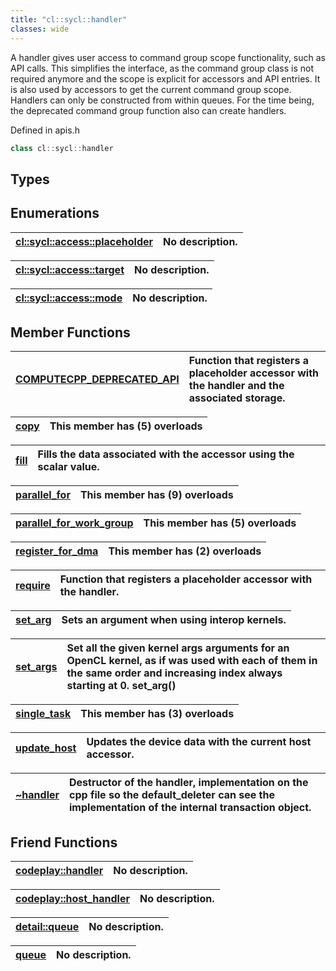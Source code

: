 ```yaml
---
title: "cl::sycl::handler"
classes: wide
---
```


A handler gives user access to command group scope functionality, such as API calls. This simplifies the interface, as the command group class is not required anymore and the scope is explicit for accessors and API entries. It is also used by accessors to get the current command group scope. Handlers can only be constructed from within queues. For the time being, the deprecated command group function also can create handlers.

Defined in apis.h

```cpp
class cl::sycl::handler
```

## Types

## Enumerations

| [cl::sycl::access::placeholder](./enums/placeholder/README.md) | No description. |
| :--- | :--- |

| [cl::sycl::access::target](./enums/target/README.md) | No description. |
| :--- | :--- |

| [cl::sycl::access::mode](./enums/mode/README.md) | No description. |
| :--- | :--- |

## Member Functions

| [COMPUTECPP_DEPRECATED_API](./functions/COMPUTECPP_DEPRECATED_API/README.md) | Function that registers a placeholder accessor with the handler and the associated storage.  |
| :--- | :--- |

| [copy](./functions/copy/README.md) | This member has (5) overloads |
| :--- | :--- |

| [fill](./functions/fill/README.md) | Fills the data associated with the accessor using the scalar value.  |
| :--- | :--- |

| [parallel_for](./functions/parallel_for/README.md) | This member has (9) overloads |
| :--- | :--- |

| [parallel_for_work_group](./functions/parallel_for_work_group/README.md) | This member has (5) overloads |
| :--- | :--- |

| [register_for_dma](./functions/register_for_dma/README.md) | This member has (2) overloads |
| :--- | :--- |

| [require](./functions/require/README.md) | Function that registers a placeholder accessor with the handler.  |
| :--- | :--- |

| [set_arg](./functions/set_arg/README.md) | Sets an argument when using interop kernels.  |
| :--- | :--- |

| [set_args](./functions/set_args/README.md) | Set all the given kernel args arguments for an OpenCL kernel, as if  was used with each of them in the same order and increasing index always starting at 0. set_arg() |
| :--- | :--- |

| [single_task](./functions/single_task/README.md) | This member has (3) overloads |
| :--- | :--- |

| [update_host](./functions/update_host/README.md) | Updates the device data with the current host accessor.  |
| :--- | :--- |

| [~handler](./functions/~handler/README.md) | Destructor of the handler, implementation on the cpp file so the default_deleter can see the implementation of the internal transaction object.  |
| :--- | :--- |


## Friend Functions

| [codeplay::handler](./functions/codeplay::handler/README.md) | No description. |
| :--- | :--- |

| [codeplay::host_handler](./functions/codeplay::host_handler/README.md) | No description. |
| :--- | :--- |

| [detail::queue](./functions/detail::queue/README.md) | No description. |
| :--- | :--- |

| [queue](./functions/queue/README.md) | No description. |
| :--- | :--- |

